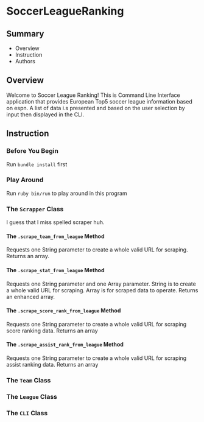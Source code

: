 # SoccerLeagueRanking

## Summary
* Overview
* Instruction
* Authors

## Overview

Welcome to Soccer League Ranking! This is Command Line Interface application that provides European Top5 soccer league information based on espn. A list of data i.s presented and based on the user selection by input then displayed in the CLI.

## Instruction

### Before You Begin

Run `bundle install` first

### Play Around

Run `ruby bin/run` to play around in this program

### The `Scrapper` Class

I guess that I miss spelled scraper huh.

#### The `.scrape_team_from_league` Method

Requests one String parameter to create a whole valid URL for scraping.
Returns an array.

#### The `.scrape_stat_from_league` Method

Requests one String parameter and one Array parameter. String is to create a whole valid URL for scraping. Array is for scraped data to operate.
Returns an enhanced array.

#### The `.scrape_score_rank_from_league` Method

Requests one String parameter to create a whole valid URL for scraping score ranking data.
Returns an array

#### The `.scrape_assist_rank_from_league` Method

Requests one String parameter to create a whole valid URL for scraping assist ranking data.
Returns an array

### The `Team` Class

### The `League` Class

### The `CLI` Class
